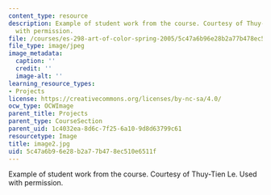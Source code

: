 ```yaml
---
content_type: resource
description: Example of student work from the course. Courtesy of Thuy-Tien Le. Used
  with permission.
file: /courses/es-298-art-of-color-spring-2005/5c47a6b96e28b2a77b478ec510e6511f_image2.jpg
file_type: image/jpeg
image_metadata:
  caption: ''
  credit: ''
  image-alt: ''
learning_resource_types:
- Projects
license: https://creativecommons.org/licenses/by-nc-sa/4.0/
ocw_type: OCWImage
parent_title: Projects
parent_type: CourseSection
parent_uid: 1c4032ea-8d6c-7f25-6a10-9d8d63799c61
resourcetype: Image
title: image2.jpg
uid: 5c47a6b9-6e28-b2a7-7b47-8ec510e6511f
---
```

Example of student work from the course. Courtesy of Thuy-Tien Le. Used with permission.
